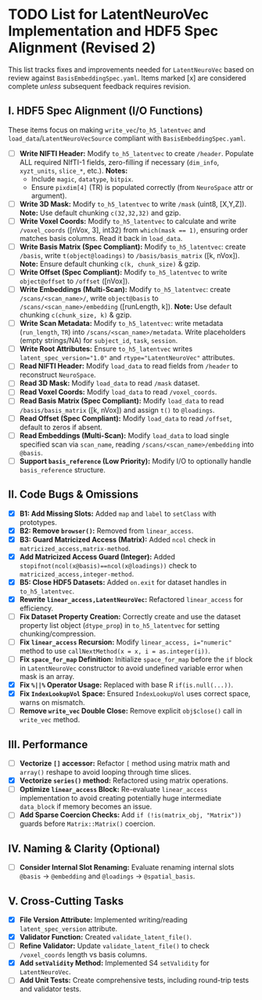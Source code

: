 # TODO List for LatentNeuroVec Implementation and HDF5 Spec Alignment (Revised 2)

This list tracks fixes and improvements needed for `LatentNeuroVec` based on review against `BasisEmbeddingSpec.yaml`. Items marked [x] are considered complete *unless* subsequent feedback requires revision.

## I. HDF5 Spec Alignment (I/O Functions)

These items focus on making `write_vec`/`to_h5_latentvec` and `load_data`/`LatentNeuroVecSource` compliant with `BasisEmbeddingSpec.yaml`.

- [ ] **Write NIFTI Header:** Modify `to_h5_latentvec` to create `/header`. Populate ALL required NIfTI-1 fields, zero-filling if necessary (`dim_info`, `xyzt_units`, `slice_*`, etc.). **Notes:**
    - Include `magic`, `datatype`, `bitpix`.
    - Ensure `pixdim[4]` (TR) is populated correctly (from `NeuroSpace` attr or argument).
- [ ] **Write 3D Mask:** Modify `to_h5_latentvec` to write `/mask` (uint8, [X,Y,Z]). **Note:** Use default chunking `c(32,32,32)` and gzip.
- [ ] **Write Voxel Coords:** Modify `to_h5_latentvec` to calculate and write `/voxel_coords` ([nVox, 3], int32) from `which(mask == 1)`, ensuring order matches basis columns. Read it back in `load_data`.
- [ ] **Write Basis Matrix (Spec Compliant):** Modify `to_h5_latentvec`: create `/basis`, write `t(object@loadings)` to `/basis/basis_matrix` ([k, nVox]). **Note:** Ensure default chunking `c(k, chunk_size)` & gzip.
- [ ] **Write Offset (Spec Compliant):** Modify `to_h5_latentvec` to write `object@offset` to `/offset` ([nVox]).
- [ ] **Write Embeddings (Multi-Scan):** Modify `to_h5_latentvec`: create `/scans/<scan_name>/`, write `object@basis` to `/scans/<scan_name>/embedding` ([runLength, k]). **Note:** Use default chunking `c(chunk_size, k)` & gzip.
- [ ] **Write Scan Metadata:** Modify `to_h5_latentvec`: write metadata (`run_length`, `TR`) into `/scans/<scan_name>/metadata`. Write placeholders (empty strings/NA) for `subject_id`, `task`, `session`.
- [ ] **Write Root Attributes:** Ensure `to_h5_latentvec` writes `latent_spec_version="1.0"` and `rtype="LatentNeuroVec"` attributes.
- [ ] **Read NIFTI Header:** Modify `load_data` to read fields from `/header` to reconstruct `NeuroSpace`.
- [ ] **Read 3D Mask:** Modify `load_data` to read `/mask` dataset.
- [ ] **Read Voxel Coords:** Modify `load_data` to read `/voxel_coords`.
- [ ] **Read Basis Matrix (Spec Compliant):** Modify `load_data` to read `/basis/basis_matrix` ([k, nVox]) and assign `t()` to `@loadings`.
- [ ] **Read Offset (Spec Compliant):** Modify `load_data` to read `/offset`, default to zeros if absent.
- [ ] **Read Embeddings (Multi-Scan):** Modify `load_data` to load single specified scan via `scan_name`, reading `/scans/<scan_name>/embedding` into `@basis`.
- [ ] **Support `basis_reference` (Low Priority):** Modify I/O to optionally handle `basis_reference` structure.

## II. Code Bugs & Omissions

- [x] **B1: Add Missing Slots:** Added `map` and `label` to `setClass` with prototypes.
- [x] **B2: Remove `browser()`:** Removed from `linear_access`.
- [x] **B3: Guard Matricized Access (Matrix):** Added `ncol` check in `matricized_access,matrix-method`.
- [x] **Add Matricized Access Guard (Integer):** Added `stopifnot(ncol(x@basis)==ncol(x@loadings))` check to `matricized_access,integer-method`.
- [x] **B5: Close HDF5 Datasets:** Added `on.exit` for dataset handles in `to_h5_latentvec`.
- [x] **Rewrite `linear_access,LatentNeuroVec`:** Refactored `linear_access` for efficiency.
- [ ] **Fix Dataset Property Creation:** Correctly create and use the dataset property list object (`dtype_prop`) in `to_h5_latentvec` for setting chunking/compression.
- [ ] **Fix `linear_access` Recursion:** Modify `linear_access, i="numeric"` method to use `callNextMethod(x = x, i = as.integer(i))`.
- [ ] **Fix `space_for_map` Definition:** Initialize `space_for_map` before the `if` block in `LatentNeuroVec` constructor to avoid undefined variable error when mask is an array.
- [x] **Fix `%||%` Operator Usage:** Replaced with base R `if(is.null(...))`.
- [x] **Fix `IndexLookupVol` Space:** Ensured `IndexLookupVol` uses correct space, warns on mismatch.
- [ ] **Remove `write_vec` Double Close:** Remove explicit `obj$close()` call in `write_vec` method.

## III. Performance

- [ ] **Vectorize `[]` accessor:** Refactor `[` method using matrix math and `array()` reshape to avoid looping through time slices.
- [x] **Vectorize `series()` method:** Refactored using matrix operations.
- [ ] **Optimize `linear_access` Block:** Re-evaluate `linear_access` implementation to avoid creating potentially huge intermediate `data_block` if memory becomes an issue.
- [ ] **Add Sparse Coercion Checks:** Add `if (!is(matrix_obj, "Matrix"))` guards before `Matrix::Matrix()` coercion.

## IV. Naming & Clarity (Optional)

- [ ] **Consider Internal Slot Renaming:** Evaluate renaming internal slots `@basis` -> `@embedding` and `@loadings` -> `@spatial_basis`.

## V. Cross-Cutting Tasks

- [x] **File Version Attribute:** Implemented writing/reading `latent_spec_version` attribute.
- [x] **Validator Function:** Created `validate_latent_file()`.
- [ ] **Refine Validator:** Update `validate_latent_file()` to check `/voxel_coords` length vs basis columns.
- [x] **Add `setValidity` Method:** Implemented S4 `setValidity` for `LatentNeuroVec`.
- [ ] **Add Unit Tests:** Create comprehensive tests, including round-trip tests and validator tests. 